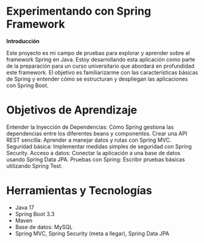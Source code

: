 # **Experimentando con Spring Framework**
**Introducción**

Este proyecto es mi campo de pruebas para explorar y aprender sobre el framework Spring en Java. Estoy desarrollando esta aplicación como parte de la preparación para un curso universitario que abordará en profundidad este framework. El objetivo es familiarizarme con las características básicas de Spring y entender cómo se estructuran y despliegan las aplicaciones con Spring Boot.
# **Objetivos de Aprendizaje**

Entender la Inyección de Dependencias: Cómo Spring gestiona las dependencias entre los diferentes beans y componentes.
Crear una API REST sencilla: Aprender a manejar datos y rutas con Spring MVC.
Seguridad básica: Implementar medidas simples de seguridad con Spring Security.
Acceso a datos: Conectar la aplicación a una base de datos usando Spring Data JPA.
Pruebas con Spring: Escribir pruebas básicas utilizando Spring Test.

# **Herramientas y Tecnologías**

- Java 17
- Spring Boot 3.3
- Maven
- Base de datos: MySQL 
- Spring MVC, Spring Security (meta a llegar), Spring Data JPA
